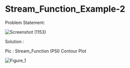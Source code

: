 # Stream_Function_Example-2

Problem Statement:

![Screenshot (1153)](https://user-images.githubusercontent.com/68963724/119997102-fe9fba80-bfec-11eb-99ac-4d3d18ea6267.png)


Solution :

Pic : Stream_Function (PSI) Contour Plot

![Figure_1](https://user-images.githubusercontent.com/68963724/119825904-1ad02880-bf15-11eb-8d3a-8cda5811cbc2.png)
